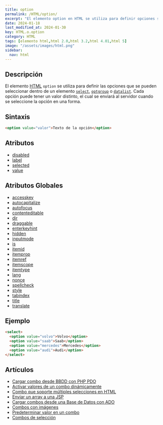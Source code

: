 ```yaml
---
title: option
permalink: /HTML/option/
excerpt: "El elemento option en HTML se utiliza para definir opciones seleccionables en un select, optgroup o datalist. Permite enviar valores al servidor."
date: 2024-01-18
last_modified_at: 2024-01-30
key: HTML.o.option
category: HTML
tags: [elemento html,html 2.0,html 3.2,html 4.01,html 5]
image: "/assets/images/html.png"
sidebar:
  nav: html
---
```


## Descripción


El elemento [HTML](https://www.manualweb.net/html/) `option` se utiliza para definir las opciones que se pueden seleccionar dentro de un elemento [`select`](https://www.w3api.com/HTML/select/), [`optgroup`](https://www.w3api.com/HTML/optgroup/) o [`datalist`](https://www.w3api.com/HTML/datalist/). Cada opción puede tener un valor distinto, el cual se enviará al servidor cuando se seleccione la opción en una forma.


## Sintaxis


```html
<option value="valor">Texto de la opción</option>
```


## Atributos

- [disabled](https://www.w3api.com/HTML/option/disabled/)
- [label](https://www.w3api.com/HTML/option/label/)
- [selected](https://www.w3api.com/HTML/option/selected/)
- [value](https://www.w3api.com/HTML/option/value/)

## Atributos Globales

- [accesskey](https://www.w3api.com/HTML/accesskey/)
- [autocapitalize](https://www.w3api.com/HTML/autocapitalize/)
- [autofocus](https://www.w3api.com/HTML/autofocus/)
- [contenteditable](https://www.w3api.com/HTML/contenteditable/)
- [dir](https://www.w3api.com/HTML/dir/)
- [draggable](https://www.w3api.com/HTML/draggable/)
- [enterkeyhint](https://www.w3api.com/HTML/enterkeyhint/)
- [hidden](https://www.w3api.com/HTML/hidden/)
- [inputmode](https://www.w3api.com/HTML/inputmode/)
- [is](https://www.w3api.com/HTML/is/)
- [itemid](https://www.w3api.com/HTML/itemid/)
- [itemprop](https://www.w3api.com/HTML/itemprop/)
- [itemref](https://www.w3api.com/HTML/itemref/)
- [itemscope](https://www.w3api.com/HTML/itemscope/)
- [itemtype](https://www.w3api.com/HTML/itemtype/)
- [lang](https://www.w3api.com/HTML/lang/)
- [nonce](https://www.w3api.com/HTML/nonce/)
- [spellcheck](https://www.w3api.com/HTML/spellcheck/)
- [style](https://www.w3api.com/HTML/style/)
- [tabindex](https://www.w3api.com/HTML/tabindex/)
- [title](https://www.w3api.com/HTML/title/)
- [translate](https://www.w3api.com/HTML/translate/)

## Ejemplo


```html
<select>
  <option value="volvo">Volvo</option>
  <option value="saab">Saab</option>
  <option value="mercedes">Mercedes</option>
  <option value="audi">Audi</option>
</select>
```


## Artículos

- [Cargar combo desde BBDD con PHP PDO](https://lineadecodigo.com/php/cargar-combo-desde-bbdd-php-pdo/)
- [Activar valores de un combo dinámicamente](https://lineadecodigo.com/javascript/activar-valores-de-un-combo-dinamicamente/)
- [Combo que soporte múltiples selecciones en HTML](https://lineadecodigo.com/html/combo-que-soporte-multiples-selecciones-en-html/)
- [Enviar un array a una JSP](https://lineadecodigo.com/java/enviar-un-array-a-una-jsp/)
- [Cargar combos desde una Base de Datos con ADO](https://lineadecodigo.com/asp/cargar-combos-desde-una-base-de-datos-con-ado/)
- [Combos con imágenes](https://lineadecodigo.com/html/combos-con-imagenes/)
- [Predeterminar valor en un combo](https://lineadecodigo.com/html/predeterminar-valor-en-un-combo/)
- [Combos de selección](https://lineadecodigo.com/html/combos-de-seleccion/)
